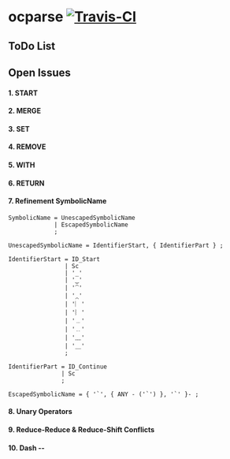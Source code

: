ocparse <a href="https://magnum.travis-ci.com/k2informatics/sqlparse"><img src="https://travis-ci.org/K2InformaticsGmbH/sqlparse.svg" alt="Travis-CI"></a>
=======

ToDo List
---------

## Open Issues ##

#### 1. START ####

#### 2. MERGE ####

#### 3. SET ####

#### 4. REMOVE ####

#### 5. WITH ####

#### 6. RETURN ####

#### 7. Refinement SymbolicName ####

    SymbolicName = UnescapedSymbolicName
                 | EscapedSymbolicName
                 ;
    
    UnescapedSymbolicName = IdentifierStart, { IdentifierPart } ;
    
    IdentifierStart = ID_Start
                    | Sc
                    | '_'
                    | '‿'
                    | '⁀'
                    | '⁔'
                    | '︳'
                    | '︴'
                    | '﹍'
                    | '﹎'
                    | '﹏'
                    | '＿'
                    ;
    
    IdentifierPart = ID_Continue
                   | Sc
                   ;
    
    EscapedSymbolicName = { '`', { ANY - ('`') }, '`' }- ;
    
#### 8. Unary Operators ####
    
#### 9. Reduce-Reduce & Reduce-Shift Conflicts ####
    
#### 10. Dash -- ####
